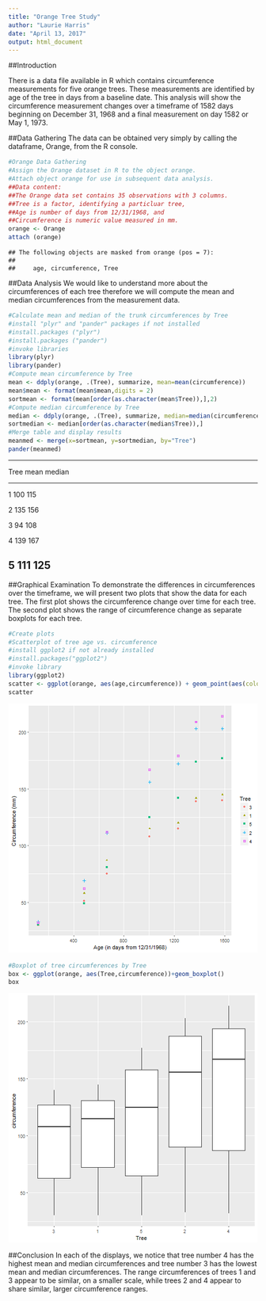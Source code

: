 ```yaml
---
title: "Orange Tree Study"
author: "Laurie Harris"
date: "April 13, 2017"
output: html_document
---
```




##Introduction

There is a data file available in R which contains circumference measurements for five orange trees.  These measurements are identified by age of the tree in days from a baseline date.  This analysis will show the circumference measurement changes over a timeframe of 1582 days beginning on December 31, 1968 and a final measurement on day 1582 or May 1, 1973.

##Data Gathering
The data can be obtained very simply by calling the dataframe, Orange, from the R console.

```r
#Orange Data Gathering
#Assign the Orange dataset in R to the object orange.
#Attach object orange for use in subsequent data analysis.
##Data content:  
##The Orange data set contains 35 observations with 3 columns.  
##Tree is a factor, identifying a particluar tree, 
##Age is number of days from 12/31/1968, and 
##Circumference is numeric value measured in mm.
orange <- Orange
attach (orange)
```

```
## The following objects are masked from orange (pos = 7):
## 
##     age, circumference, Tree
```

##Data Analysis
We would like to understand more about the circumferences of each tree therefore we will compute the mean and median circumferences from the measurement data.

```r
#Calculate mean and median of the trunk circumferences by Tree
#install "plyr" and "pander" packages if not installed
#install.packages ("plyr")
#install.packages ("pander")
#invoke libraries
library(plyr)
library(pander)
#Compute mean circumference by Tree
mean <- ddply(orange, .(Tree), summarize, mean=mean(circumference))
mean$mean <- format(mean$mean,digits = 2)
sortmean <- format(mean[order(as.character(mean$Tree)),],2)
#Compute median circumference by Tree
median <- ddply(orange, .(Tree), summarize, median=median(circumference))
sortmedian <- median[order(as.character(median$Tree)),]
#Merge table and display results
meanmed <- merge(x=sortmean, y=sortmedian, by="Tree")
pander(meanmed)
```


----------------------
 Tree   mean   median 
------ ------ --------
  1     100     115   

  2     135     156   

  3      94     108   

  4     139     167   

  5     111     125   
----------------------

##Graphical Examination
To demonstrate the differences in circumferences over the timeframe, we will present two plots that show the data for each tree.  The first plot shows the circumference change over time for each tree.  The second plot shows the range of circumference change as separate boxplots for each tree.  

```r
#Create plots
#Scatterplot of tree age vs. circumference
#install ggplot2 if not already installed
#install.packages("ggplot2")
#invoke library
library(ggplot2)
scatter <- ggplot(orange, aes(age,circumference)) + geom_point(aes(color=Tree, shape=Tree)) + xlab("Age (in days from 12/31/1968)")+ ylab("Circumference (mm)")
scatter
```

![plot of chunk unnamed-chunk-3](figure/unnamed-chunk-3-1.png)

```r
#Boxplot of tree circumferences by Tree
box <- ggplot(orange, aes(Tree,circumference))+geom_boxplot()
box
```

![plot of chunk unnamed-chunk-3](figure/unnamed-chunk-3-2.png)

##Conclusion
In each of the displays, we notice that tree number 4 has the highest mean and median circumferences and tree number 3 has the lowest mean and median circumferences.  The range circumferences of trees 1 and 3 appear to be similar, on a smaller scale, while trees 2 and 4 appear to share similar, larger circumference ranges.
